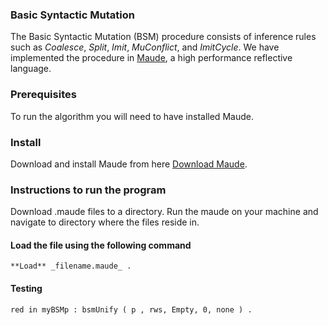 ### Basic Syntactic Mutation ###

The Basic Syntactic Mutation (BSM) procedure consists of inference rules such as *Coalesce*, *Split*, *Imit*, *MuConflict*, and *ImitCycle*. We have implemented the procedure in [Maude](http://maude.cs.illinois.edu/), a high performance reflective language.


### Prerequisites ###
To run the algorithm you will need to have installed Maude. 

### Install ###
Download and install Maude from here [Download Maude](http://maude.cs.illinois.edu/w/index.php?title=The_Maude_System).

### Instructions to run the program ###
Download .maude files to a directory. Run the maude on your machine and navigate to directory where the files reside in. 

#### Load the file using the following command ####

 ``` **Load** _filename.maude_ . ```

#### Testing ####

 ```red in myBSMp : bsmUnify ( p , rws, Empty, 0, none ) .```

